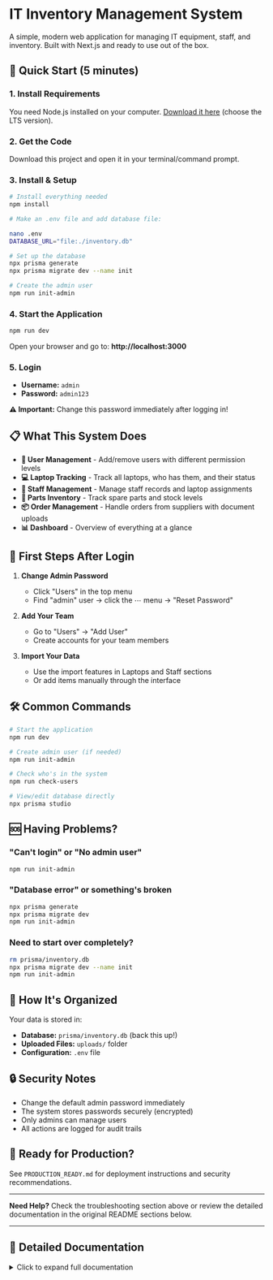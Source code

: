 # IT Inventory Management System

A simple, modern web application for managing IT equipment, staff, and inventory. Built with Next.js and ready to use out of the box.

## 🚀 Quick Start (5 minutes)

### 1. Install Requirements
You need Node.js installed on your computer. [Download it here](https://nodejs.org/) (choose the LTS version).

### 2. Get the Code
Download this project and open it in your terminal/command prompt.

### 3. Install & Setup
```bash
# Install everything needed
npm install

# Make an .env file and add database file:

nano .env
DATABASE_URL="file:./inventory.db"

# Set up the database
npx prisma generate
npx prisma migrate dev --name init

# Create the admin user
npm run init-admin
```

### 4. Start the Application
```bash
npm run dev
```

Open your browser and go to: **http://localhost:3000**

### 5. Login
- **Username:** `admin`
- **Password:** `admin123`

**⚠️ Important:** Change this password immediately after logging in!

## 📋 What This System Does

- **👥 User Management** - Add/remove users with different permission levels
- **💻 Laptop Tracking** - Track all laptops, who has them, and their status
- **🏢 Staff Management** - Manage staff records and laptop assignments
- **🔧 Parts Inventory** - Track spare parts and stock levels
- **📦 Order Management** - Handle orders from suppliers with document uploads
- **📊 Dashboard** - Overview of everything at a glance

## 🎯 First Steps After Login

1. **Change Admin Password**
   - Click "Users" in the top menu
   - Find "admin" user → click the ⋯ menu → "Reset Password"

2. **Add Your Team**
   - Go to "Users" → "Add User"
   - Create accounts for your team members

3. **Import Your Data**
   - Use the import features in Laptops and Staff sections
   - Or add items manually through the interface

## 🛠 Common Commands

```bash
# Start the application
npm run dev

# Create admin user (if needed)
npm run init-admin

# Check who's in the system
npm run check-users

# View/edit database directly
npx prisma studio
```

## 🆘 Having Problems?

### "Can't login" or "No admin user"
```bash
npm run init-admin
```

### "Database error" or something's broken
```bash
npx prisma generate
npx prisma migrate dev
npm run init-admin
```

### Need to start over completely?
```bash
rm prisma/inventory.db
npx prisma migrate dev --name init
npm run init-admin
```

## 📁 How It's Organized

Your data is stored in:
- **Database:** `prisma/inventory.db` (back this up!)
- **Uploaded Files:** `uploads/` folder
- **Configuration:** `.env` file

## 🔒 Security Notes

- Change the default admin password immediately
- The system stores passwords securely (encrypted)
- Only admins can manage users
- All actions are logged for audit trails

## 🚀 Ready for Production?

See `PRODUCTION_READY.md` for deployment instructions and security recommendations.

---

**Need Help?** Check the troubleshooting section above or review the detailed documentation in the original README sections below.

---

## 📖 Detailed Documentation

<details>
<summary>Click to expand full documentation</summary>

### User Management Features

- **Role-based Access**: Admin and User roles with different permissions
- **Admin Functions**: 
  - Create new user accounts
  - Activate/deactivate users
  - Reset user passwords
  - Delete user accounts
  - Access all system features
- **User Functions**: 
  - Access to laptop, staff, parts, and order management
  - Cannot access user management features

### Adding New Users

Admins can create new user accounts:

1. Navigate to "Users" in the admin menu
2. Click "Add User"
3. Fill in username, password, email (optional), and role
4. Click "Create User"

### Available Scripts

- `npm run dev` - Start development server with Turbopack
- `npm run build` - Build for production
- `npm run start` - Start production server
- `npm run lint` - Run ESLint
- `npm run init-admin` - Create only the default admin user
- `npm run check-users` - List all users in the database
- `npx prisma studio` - Open Prisma Studio to view/edit database
- `npx prisma migrate dev` - Create and apply new database migrations

### Key Features Walkthrough

**Dashboard**
- Overview of system statistics
- Quick access to all modules
- Recent activity summary

**Laptop Management**
- Add, edit, and track laptops
- Assign laptops to staff members
- Track status changes (Available, Assigned, In Repair, etc.)
- Complete audit trail of assignments and status changes
- Bulk import from CSV

**Staff Management**
- Manage staff records
- Track laptop assignments per staff member
- Handle leaving staff workflow
- Bulk import from CSV

**Parts Inventory**
- Categorized parts management
- Stock level tracking with low stock alerts
- Stock adjustment history
- Parts movement tracking

**Order Management**
- Create and manage supplier orders
- Upload order documents (quotes, invoices, receipts)
- Track order status (Request → Quotes → Ordered → Delivered)
- Automatic status updates based on document uploads
- Supplier management

### Database Management

**Viewing Data**
```bash
npx prisma studio  # Web interface to view/edit data
```

**Backup Database**
```bash
cp prisma/inventory.db prisma/backup-$(date +%Y%m%d).db
```

### File Uploads

The system supports file uploads for order documents:
- Supported formats: PDF, DOC, DOCX, JPG, JPEG, PNG
- Files are stored in `uploads/orders/` directory
- File information is tracked in the database

### Technology Stack

- **Frontend**: Next.js 15 with App Router, React 19, TypeScript
- **Styling**: Tailwind CSS, Radix UI components
- **Database**: SQLite with Prisma ORM
- **File Storage**: Local filesystem
- **Tables**: TanStack Table (React Table)
- **Forms**: React Hook Form with validation
- **Notifications**: Sonner toast notifications

</details>
